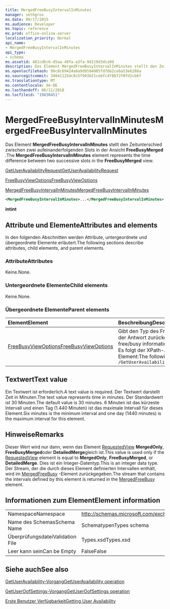 ```yaml
---
title: MergedFreeBusyIntervalInMinutes
manager: sethgros
ms.date: 09/17/2015
ms.audience: Developer
ms.topic: reference
ms.prod: office-online-server
localization_priority: Normal
api_name:
- MergedFreeBusyIntervalInMinutes
api_type:
- schema
ms.assetid: 481cdbc6-d5aa-49fa-a3fa-9d119d3dca99
description: Das Element MergedFreeBusyIntervalInMinutes stellt den Zeitunterschied zwischen zwei aufeinanderfolgenden Slots in der Ansicht FreeBusyMerged.
ms.openlocfilehash: 99c8c69424a0a9d9594005fdf6b2ceba53e6288a
ms.sourcegitcommit: 34041125dc8c5f993b21cebfc4f8b72f0fd2cb6f
ms.translationtype: MT
ms.contentlocale: de-DE
ms.lasthandoff: 06/11/2018
ms.locfileid: "19830451"
---
```

# <a name="mergedfreebusyintervalinminutes"></a><span data-ttu-id="abedb-103">MergedFreeBusyIntervalInMinutes</span><span class="sxs-lookup"><span data-stu-id="abedb-103">MergedFreeBusyIntervalInMinutes</span></span>

<span data-ttu-id="abedb-104">Das Element **MergedFreeBusyIntervalInMinutes** stellt den Zeitunterschied zwischen zwei aufeinanderfolgenden Slots in der Ansicht **FreeBusyMerged** .</span><span class="sxs-lookup"><span data-stu-id="abedb-104">The **MergedFreeBusyIntervalInMinutes** element represents the time difference between two successive slots in the **FreeBusyMerged** view.</span></span> 
  
[<span data-ttu-id="abedb-105">GetUserAvailabilityRequest</span><span class="sxs-lookup"><span data-stu-id="abedb-105">GetUserAvailabilityRequest</span></span>](getuseravailabilityrequest.md)
  
[<span data-ttu-id="abedb-106">FreeBusyViewOptions</span><span class="sxs-lookup"><span data-stu-id="abedb-106">FreeBusyViewOptions</span></span>](freebusyviewoptions.md)
  
[<span data-ttu-id="abedb-107">MergedFreeBusyIntervalInMinutes</span><span class="sxs-lookup"><span data-stu-id="abedb-107">MergedFreeBusyIntervalInMinutes</span></span>](mergedfreebusyintervalinminutes.md)
  
```xml
<MergedFreeBusyIntervalInMinutes>...</MergedFreeBusyIntervalInMinutes>
```

 <span data-ttu-id="abedb-108">**int**</span><span class="sxs-lookup"><span data-stu-id="abedb-108">**int**</span></span>
## <a name="attributes-and-elements"></a><span data-ttu-id="abedb-109">Attribute und Elemente</span><span class="sxs-lookup"><span data-stu-id="abedb-109">Attributes and elements</span></span>

<span data-ttu-id="abedb-110">In den folgenden Abschnitten werden Attribute, untergeordnete und übergeordnete Elemente erläutert.</span><span class="sxs-lookup"><span data-stu-id="abedb-110">The following sections describe attributes, child elements, and parent elements.</span></span>
  
### <a name="attributes"></a><span data-ttu-id="abedb-111">Attribute</span><span class="sxs-lookup"><span data-stu-id="abedb-111">Attributes</span></span>

<span data-ttu-id="abedb-112">Keine.</span><span class="sxs-lookup"><span data-stu-id="abedb-112">None.</span></span>
  
### <a name="child-elements"></a><span data-ttu-id="abedb-113">Untergeordnete Elemente</span><span class="sxs-lookup"><span data-stu-id="abedb-113">Child elements</span></span>

<span data-ttu-id="abedb-114">Keine.</span><span class="sxs-lookup"><span data-stu-id="abedb-114">None.</span></span>
  
### <a name="parent-elements"></a><span data-ttu-id="abedb-115">Übergeordnete Elemente</span><span class="sxs-lookup"><span data-stu-id="abedb-115">Parent elements</span></span>

|<span data-ttu-id="abedb-116">**Element**</span><span class="sxs-lookup"><span data-stu-id="abedb-116">**Element**</span></span>|<span data-ttu-id="abedb-117">**Beschreibung**</span><span class="sxs-lookup"><span data-stu-id="abedb-117">**Description**</span></span>|
|:-----|:-----|
|[<span data-ttu-id="abedb-118">FreeBusyViewOptions</span><span class="sxs-lookup"><span data-stu-id="abedb-118">FreeBusyViewOptions</span></span>](freebusyviewoptions.md) <br/> |<span data-ttu-id="abedb-119">Gibt den Typ des Frei/Gebucht-Informationen in der Antwort zurückgegeben.</span><span class="sxs-lookup"><span data-stu-id="abedb-119">Specifies the type of free/busy information returned in the response.</span></span>  <br/> <span data-ttu-id="abedb-120">Es folgt der XPath-Ausdruck für dieses Element:</span><span class="sxs-lookup"><span data-stu-id="abedb-120">The following is the XPath to this element:</span></span>  <br/>  `/GetUserAvailabilityRequest/FreeBusyViewOptions` <br/> |
   
## <a name="text-value"></a><span data-ttu-id="abedb-121">Textwert</span><span class="sxs-lookup"><span data-stu-id="abedb-121">Text value</span></span>

<span data-ttu-id="abedb-122">Ein Textwert ist erforderlich.</span><span class="sxs-lookup"><span data-stu-id="abedb-122">A text value is required.</span></span> <span data-ttu-id="abedb-123">Der Textwert darstellt Zeit in Minuten.</span><span class="sxs-lookup"><span data-stu-id="abedb-123">The text value represents time in minutes.</span></span> <span data-ttu-id="abedb-124">Der Standardwert ist 30 Minuten.</span><span class="sxs-lookup"><span data-stu-id="abedb-124">The default value is 30 minutes.</span></span> <span data-ttu-id="abedb-125">6 Minuten ist das kürzeste Intervall und einen Tag (1.440 Minuten) ist das maximale Intervall für dieses Element.</span><span class="sxs-lookup"><span data-stu-id="abedb-125">Six minutes is the minimum interval and one day (1440 minutes) is the maximum interval for this element.</span></span>
  
## <a name="remarks"></a><span data-ttu-id="abedb-126">Hinweise</span><span class="sxs-lookup"><span data-stu-id="abedb-126">Remarks</span></span>

<span data-ttu-id="abedb-127">Dieser Wert wird nur dann, wenn das Element [RequestedView](requestedview.md) **MergedOnly**, **FreeBusyMerged**oder **DetailedMerge**gleich ist.</span><span class="sxs-lookup"><span data-stu-id="abedb-127">This value is used only if the [RequestedView](requestedview.md) element is equal to **MergedOnly**, **FreeBusyMerged**, or **DetailedMerge**.</span></span> <span data-ttu-id="abedb-128">Dies ist ein Integer-Datentyp.</span><span class="sxs-lookup"><span data-stu-id="abedb-128">This is an integer data type.</span></span> <span data-ttu-id="abedb-129">Der Stream, der die durch dieses Element definierten Intervallen enthält, wird im [MergedFreeBusy](mergedfreebusy.md) -Element zurückgegeben.</span><span class="sxs-lookup"><span data-stu-id="abedb-129">The stream that contains the intervals defined by this element is returned in the [MergedFreeBusy](mergedfreebusy.md) element.</span></span> 
  
## <a name="element-information"></a><span data-ttu-id="abedb-130">Informationen zum Element</span><span class="sxs-lookup"><span data-stu-id="abedb-130">Element information</span></span>

|||
|:-----|:-----|
|<span data-ttu-id="abedb-131">Namespace</span><span class="sxs-lookup"><span data-stu-id="abedb-131">Namespace</span></span>  <br/> |http://schemas.microsoft.com/exchange/services/2006/types  <br/> |
|<span data-ttu-id="abedb-132">Name des Schemas</span><span class="sxs-lookup"><span data-stu-id="abedb-132">Schema Name</span></span>  <br/> |<span data-ttu-id="abedb-133">Schematypen</span><span class="sxs-lookup"><span data-stu-id="abedb-133">Types schema</span></span>  <br/> |
|<span data-ttu-id="abedb-134">Überprüfungsdatei</span><span class="sxs-lookup"><span data-stu-id="abedb-134">Validation File</span></span>  <br/> |<span data-ttu-id="abedb-135">Types.xsd</span><span class="sxs-lookup"><span data-stu-id="abedb-135">Types.xsd</span></span>  <br/> |
|<span data-ttu-id="abedb-136">Leer kann sein</span><span class="sxs-lookup"><span data-stu-id="abedb-136">Can be Empty</span></span>  <br/> |<span data-ttu-id="abedb-137">False</span><span class="sxs-lookup"><span data-stu-id="abedb-137">False</span></span>  <br/> |
   
## <a name="see-also"></a><span data-ttu-id="abedb-138">Siehe auch</span><span class="sxs-lookup"><span data-stu-id="abedb-138">See also</span></span>



[<span data-ttu-id="abedb-139">GetUserAvailability-Vorgang</span><span class="sxs-lookup"><span data-stu-id="abedb-139">GetUserAvailability operation</span></span>](getuseravailability-operation.md)
  
[<span data-ttu-id="abedb-140">GetUserOofSettings-Vorgang</span><span class="sxs-lookup"><span data-stu-id="abedb-140">GetUserOofSettings operation</span></span>](getuseroofsettings-operation.md)


[<span data-ttu-id="abedb-141">Erste Benutzer Verfügbarkeit</span><span class="sxs-lookup"><span data-stu-id="abedb-141">Getting User Availability</span></span>](http://msdn.microsoft.com/library/d4133fcb-9b0f-4e6b-aadf-a389da83516a%28Office.15%29.aspx)

